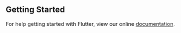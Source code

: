 

## Getting Started

For help getting started with Flutter, view our online
[documentation](https://flutter.io/).
